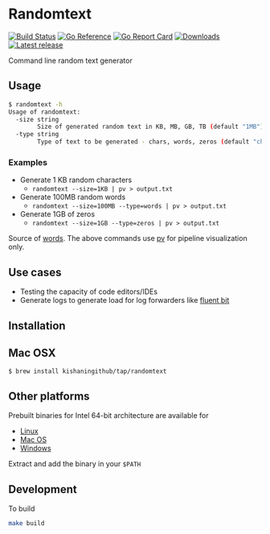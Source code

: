 # Randomtext

[![Build Status](https://github.com/kishaningithub/kafka-perf/actions/workflows/build.yml/badge.svg)](https://github.com/kishaningithub/randomtext/actions/workflows/build.yml)
[![Go Reference](https://pkg.go.dev/badge/github.com/kishaningithub/randomtext.svg)](https://pkg.go.dev/github.com/kishaningithub/randomtext)
[![Go Report Card](https://goreportcard.com/badge/github.com/kishaningithub/randomtext)](https://goreportcard.com/report/github.com/kishaningithub/randomtext)
[![Downloads](https://img.shields.io/github/downloads/kishaningithub/randomtext/latest/total.svg)](https://github.com/kishaningithub/randomtext/releases)
[![Latest release](https://img.shields.io/github/release/kishaningithub/randomtext.svg)](https://github.com/kishaningithub/randomtext/releases)

Command line random text generator

## Usage

```bash
$ randomtext -h
Usage of randomtext:
  -size string
        Size of generated random text in KB, MB, GB, TB (default "1MB")
  -type string
        Type of text to be generated - chars, words, zeros (default "chars")
```

### Examples

- Generate 1 KB random characters
  - `randomtext --size=1KB | pv > output.txt`
- Generate 100MB random words
  - `randomtext --size=100MB --type=words | pv > output.txt`
- Generate 1GB of zeros
  - `randomtext --size=1GB --type=zeros | pv > output.txt`

Source of [words](https://github.com/dwyl/english-words). The above commands use [pv](https://www.ivarch.com/programs/pv.shtml) for pipeline visualization only.

## Use cases

- Testing the capacity of code editors/IDEs
- Generate logs to generate load for log forwarders like [fluent bit](https://github.com/fluent/fluent-bit)

## Installation

## Mac OSX

```shell
$ brew install kishaningithub/tap/randomtext
```

## Other platforms
Prebuilt binaries for Intel 64-bit architecture are available for

- [Linux](https://github.com/kishaningithub/randomtext/releases/download/v1.0.1/randomtext_1.0.1_linux_amd64.tar.gz)
- [Mac OS](https://github.com/kishaningithub/randomtext/releases/download/v1.0.1/randomtext_1.0.1_darwin_amd64.tar.gz)
- [Windows](https://github.com/kishaningithub/randomtext/releases/download/v1.0.1/randomtext_1.0.1_windows_amd64.tar.gz)

Extract and add the binary in your `$PATH`

## Development

To build

```bash
make build
```